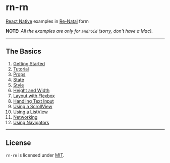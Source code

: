 rn-rn
=====

[React Native] examples in [Re-Natal] form

**NOTE:** _All the examples are only for `android` (sorry, don't have a Mac)._

-------------------------------------------------------------------------------

The Basics
----------

1. [Getting Started]
2. [Tutorial]
3. [Props]
4. [State]
5. [Style]
6. [Height and Width]
7. [Layout with Flexbox]
8. [Handling Text Input]
9. [Using a ScrollView]
10. [Using a ListView]
11. [Networking]
12. [Using Navigators]

-------------------------------------------------------------------------------

License
-------

`rn-rn` is licensed under [MIT].

[React Native]: https://facebook.github.io/react-native/docs/getting-started.html
[Re-Natal]: https://github.com/drapanjanas/re-natal
[Getting Started]: https://github.com/ejelome/rn-rn/tree/master/1-getting-started#getting-started
[Tutorial]: https://github.com/ejelome/rn-rn/tree/master/2-tutorial/tutorial#tutorial
[Props]: https://github.com/ejelome/rn-rn/tree/master/3-props/props#props
[State]: https://github.com/ejelome/rn-rn/tree/master/4-state/state#state
[Style]: https://github.com/ejelome/rn-rn/tree/master/5-style/style#style
[Height and Width]: https://github.com/ejelome/rn-rn/tree/master/6-height-and-width/height-and-width#height-and-width
[Layout with Flexbox]: https://github.com/ejelome/rn-rn/tree/master/7-layout-with-flexbox/layout-with-flexbox#layout-with-flexbox
[Handling Text Input]: https://github.com/ejelome/rn-rn/tree/master/8-handling-text-input/handling-text-input#handling-text-input
[Using a ScrollView]: https://github.com/ejelome/rn-rn/tree/master/9-using-a-scrollview/using-ascroll-view#using-a-scrollview
[Using a ListView]: https://github.com/ejelome/rn-rn/tree/master/10-using-a-listview/using-alist-view#using-a-listview
[Networking]: https://github.com/ejelome/rn-rn/tree/master/11-networking/networking#networking
[Using Navigators]: https://github.com/ejelome/rn-rn/tree/master/12-using-navigators/using-navigators#using-navigators
[MIT]: ./LICENSE.md
